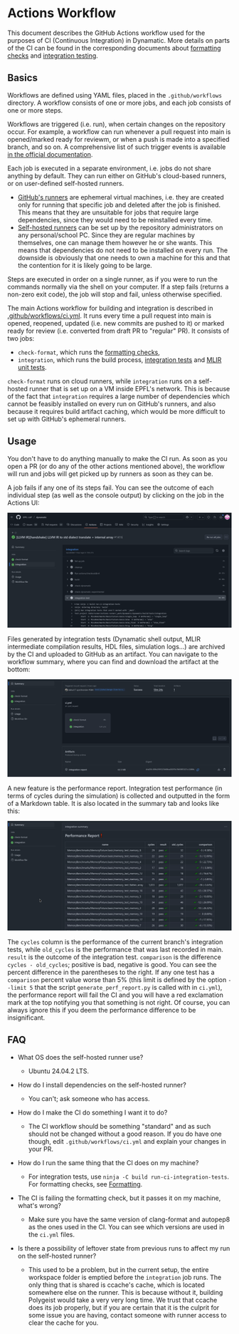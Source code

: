 # Actions Workflow

This document describes the GitHub Actions workflow used for the purposes of CI (Continuous Integration) in Dynamatic. More details on parts of the CI can be found in the corresponding documents about [formatting checks](Formatting.md) and [integration testing](IntegrationTests.md).

## Basics

Workflows are defined using YAML files, placed in the `.github/workflows` directory. A workflow consists of one or more jobs, and each job consists of one or more steps. 

Workflows are triggered (i.e. run), when certain changes on the repository occur. For example, a workflow can run whenever a pull request into main is opened/marked ready for reviewm, or when a push is made into a specified branch, and so on. A comprehensive list of such trigger events is available [in the official documentation](https://docs.github.com/en/actions/reference/workflows-and-actions/events-that-trigger-workflows).

Each job is executed in a separate environment, i.e. jobs do not share anything by default. They can run either on GitHub's cloud-based runners, or on user-defined self-hosted runners.
- [GitHub's runners](https://docs.github.com/en/actions/concepts/runners/github-hosted-runners) are ephemeral virtual machines, i.e. they are created only for running that specific job and deleted after the job is finished. This means that they are unsuitable for jobs that require large dependencies, since they would need to be reinstalled every time.
- [Self-hosted runners](https://docs.github.com/en/actions/concepts/runners/self-hosted-runners) can be set up by the repository administrators on any personal/school PC. Since they are regular machines by themselves, one can manage them however he or she wants. This means that dependencies do not need to be installed on every run. The downside is obviously that one needs to own a machine for this and that the contention for it is likely going to be large.

Steps are executed in order on a single runner, as if you were to run the commands normally via the shell on your computer. If a step fails (returns a non-zero exit code), the job will stop and fail, unless otherwise specified.

The main Actions workflow for building and integration is described in [.github/workflows/ci.yml](../../../.github/workflows/ci.yml). It runs every time a pull request into main is opened, reopened, updated (i.e. new commits are pushed to it) or marked ready for review (i.e. converted from draft PR to "regular" PR). It consists of two jobs:
- `check-format`, which runs the [formatting checks](Formatting.md),
- `integration`, which runs the build process, [integration tests](IntegrationTests.md) and [MLIR unit tests](../IntroductoryMaterial/FileCheckTesting.md).

`check-format` runs on cloud runners, while `integration` runs on a self-hosted runner that is set up on a VM inside EPFL's network. This is because of the fact that `integration` requires a large number of dependencies which cannot be feasibly installed on every run on GitHub's runners, and also because it requires build artifact caching, which would be more difficult to set up with GitHub's ephemeral runners.

## Usage

You don't have to do anything manually to make the CI run. As soon as you open a PR (or do any of the other actions mentioned above), the workflow will run and jobs will get picked up by runners as soon as they can be.

A job fails if any one of its steps fail. You can see the outcome of each individual step (as well as the console output) by clicking on the job in the Actions UI:

![Actions job UI](Figures/actions.png)

Files generated by integration tests (Dynamatic shell output, MLIR intermediate compilation results, HDL files, simulation logs...) are archived by the CI and uploaded to GitHub as an artifact. You can navigate to the workflow summary, where you can find and download the artifact at the bottom:

![Actions artifact](Figures/artifact.png)

A new feature is the performance report. Integration test performance (in terms of cycles during the simulation) is collected and outputted in the form of a Markdown table. It is also located in the summary tab and looks like this:

![Performance report](Figures/perf.png)

The `cycles` column is the performance of the current branch's integration tests, while `old_cycles` is the performance that was last recorded in main. `result` is the outcome of the integration test. `comparison` is the difference `cycles - old_cycles`; positive is bad, negative is good. You can see the percent difference in the parentheses to the right. If any one test has a `comparison` percent value worse than 5% (this limit is defined by the option `--limit 5` that the script `generate_perf_report.py` is called with in `ci.yml`), the performance report will fail the CI and you will have a red exclamation mark at the top notifying you that something is not right. Of course, you can always ignore this if you deem the performance difference to be insignificant.

## FAQ

- What OS does the self-hosted runner use?

  - Ubuntu 24.04.2 LTS.

- How do I install dependencies on the self-hosted runner?
  
  - You can't; ask someone who has access.

- How do I make the CI do something I want it to do?

  - The CI workflow should be something "standard" and as such should not be changed without a good reason. If you do have one though, edit `.github/workflows/ci.yml` and explain your changes in your PR.

- How do I run the same thing that the CI does on my machine?

  - For integration tests, use `ninja -C build run-ci-integration-tests`. For formatting checks, see [Formatting](Formatting.md).

- The CI is failing the formatting check, but it passes it on my machine, what's wrong?

  - Make sure you have the same version of clang-format and autopep8 as the ones used in the CI. You can see which versions are used in the `ci.yml` files.

- Is there a possibility of leftover state from previous runs to affect my run on the self-hosted runner?

  - This used to be a problem, but in the current setup, the entire workspace folder is emptied before the `integration` job runs. The only thing that is shared is ccache's cache, which is located somewhere else on the runner. This is because without it, building Polygeist would take a very very long time. We trust that ccache does its job properly, but if you are certain that it is the culprit for some issue you are having, contact someone with runner access to clear the cache for you.